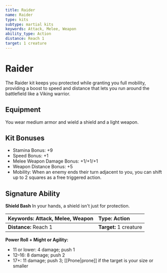 ```yaml
---
title: Raider
name: Raider
type: kits
subtype: martial kits
keywords: Attack, Melee, Weapon
ability_type: Action
distance: Reach 1
target: 1 creature
---
```


# Raider

The Raider kit keeps you protected while granting you full mobility, providing a boost to speed and distance that lets you run around the battlefield like a Viking warrior.

## Equipment

You wear medium armor and wield a shield and a light weapon.

## Kit Bonuses

- Stamina Bonus: +9
- Speed Bonus: +1
- Melee Weapon Damage Bonus: +1/+1/+1
- Weapon Distance Bonus: +5
- Mobility: When an enemy ends their turn adjacent to you, you can shift up to 2 squares as a free triggered action.

## Signature Ability

**Shield Bash** In your hands, a shield isn't just for protection.

| **Keywords:** Attack, Melee, Weapon | **Type:** Action       |
| :---------------------------------- | :--------------------- |
| **Distance:** Reach 1               | **Target:** 1 creature |

**Power Roll + Might or Agility:**

- 11 or lower: 4 damage; push 1
- 12–16: 8 damage; push 2
- 17+: 11 damage; push 3; [[Prone|prone]] if the target is your size or smaller
